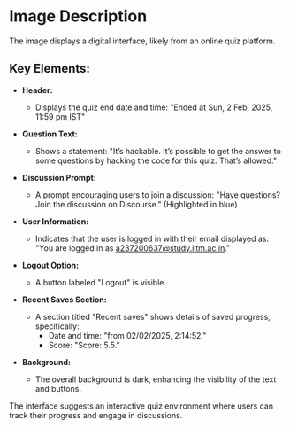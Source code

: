 # Image Description

The image displays a digital interface, likely from an online quiz platform. 

## Key Elements:

- **Header:**
  - Displays the quiz end date and time: "Ended at Sun, 2 Feb, 2025, 11:59 pm IST"

- **Question Text:**
  - Shows a statement: "It’s hackable. It’s possible to get the answer to some questions by hacking the code for this quiz. That’s allowed."

- **Discussion Prompt:**
  - A prompt encouraging users to join a discussion: "Have questions? Join the discussion on Discourse." (Highlighted in blue)

- **User Information:**
  - Indicates that the user is logged in with their email displayed as: "You are logged in as a237200637@study.iitm.ac.in."
  
- **Logout Option:**
  - A button labeled "Logout" is visible.

- **Recent Saves Section:**
  - A section titled "Recent saves" shows details of saved progress, specifically:
    - Date and time: "from 02/02/2025, 2:14:52," 
    - Score: "Score: 5.5."
  
- **Background:**
  - The overall background is dark, enhancing the visibility of the text and buttons.

The interface suggests an interactive quiz environment where users can track their progress and engage in discussions.